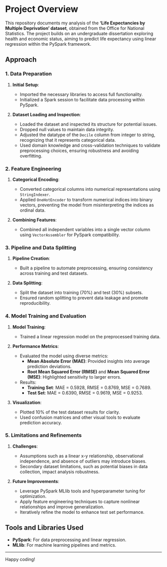 # Project Overview

This repository documents my analysis of the **‘Life Expectancies by Multiple Deprivation’ dataset**, obtained from the Office for National Statistics. The project builds on an undergraduate dissertation exploring health and economic status, aiming to predict life expectancy using linear regression within the PySpark framework.

## Approach

### **1. Data Preparation**

1. **Initial Setup**:
   - Imported the necessary libraries to access full functionality.
   - Initialized a Spark session to facilitate data processing within PySpark.

2. **Dataset Loading and Inspection**:
   - Loaded the dataset and inspected its structure for potential issues.
   - Dropped null values to maintain data integrity.
   - Adjusted the datatype of the `Decile` column from integer to string, recognizing that it represents categorical data.
   - Used domain knowledge and cross-validation techniques to validate preprocessing choices, ensuring robustness and avoiding overfitting.

### **2. Feature Engineering**

1. **Categorical Encoding**:
   - Converted categorical columns into numerical representations using `StringIndexer`.
   - Applied `OneHotEncoder` to transform numerical indices into binary vectors, preventing the model from misinterpreting the indices as ordinal data.

2. **Combining Features**:
   - Combined all independent variables into a single vector column using `VectorAssembler` for PySpark compatibility.

### **3. Pipeline and Data Splitting**

1. **Pipeline Creation**:
   - Built a pipeline to automate preprocessing, ensuring consistency across training and test datasets.

2. **Data Splitting**:
   - Split the dataset into training (70%) and test (30%) subsets.
   - Ensured random splitting to prevent data leakage and promote reproducibility.

### **4. Model Training and Evaluation**

1. **Model Training**:
   - Trained a linear regression model on the preprocessed training data.

2. **Performance Metrics**:
   - Evaluated the model using diverse metrics:
     - **Mean Absolute Error (MAE)**: Provided insights into average prediction deviations.
     - **Root Mean Squared Error (RMSE)** and **Mean Squared Error (MSE)**: Highlighted sensitivity to larger errors.
   - Results:
     - **Training Set**: MAE = 0.5928, RMSE = 0.8769, MSE = 0.7689.
     - **Test Set**: MAE = 0.6390, RMSE = 0.9619, MSE = 0.9253.

3. **Visualization**:
   - Plotted 10% of the test dataset results for clarity.
   - Used confusion matrices and other visual tools to evaluate prediction accuracy.

### **5. Limitations and Refinements**

1. **Challenges**:
   - Assumptions such as a linear x-y relationship, observational independence, and absence of outliers may introduce biases.
   - Secondary dataset limitations, such as potential biases in data collection, impact analysis robustness.

2. **Future Improvements**:
   - Leverage PySpark MLlib tools and hyperparameter tuning for optimization.
   - Apply feature engineering techniques to capture nonlinear relationships and improve generalization.
   - Iteratively refine the model to enhance test set performance.

## Tools and Libraries Used

- **PySpark**: For data preprocessing and linear regression.
- **MLlib**: For machine learning pipelines and metrics.

---

Happy coding!
